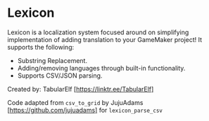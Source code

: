 # Lexicon

Lexicon is a localization system focused around on simplifying implementation of adding translation to your GameMaker project!
It supports the following:

* Substring Replacement.
* Adding/removing languages through built-in functionality.
* Supports CSV/JSON parsing.

Created by: TabularElf [https://linktr.ee/TabularElf]

Code adapted from `csv_to_grid` by JujuAdams [https://github.com/jujuadams] for `lexicon_parse_csv`
